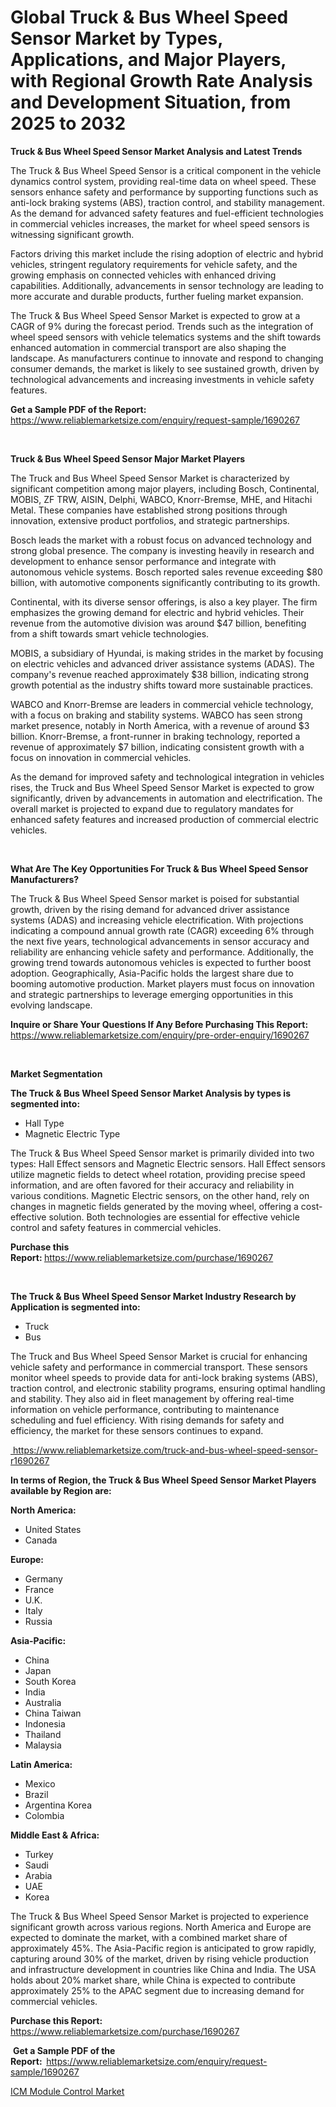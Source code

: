 <p><h1>Global Truck & Bus Wheel Speed Sensor Market by Types, Applications, and Major Players, with Regional Growth Rate Analysis and Development Situation, from 2025 to 2032</h1></p><p><strong>Truck & Bus Wheel Speed Sensor Market Analysis and Latest Trends</strong></p>
<p><p>The Truck & Bus Wheel Speed Sensor is a critical component in the vehicle dynamics control system, providing real-time data on wheel speed. These sensors enhance safety and performance by supporting functions such as anti-lock braking systems (ABS), traction control, and stability management. As the demand for advanced safety features and fuel-efficient technologies in commercial vehicles increases, the market for wheel speed sensors is witnessing significant growth.</p><p>Factors driving this market include the rising adoption of electric and hybrid vehicles, stringent regulatory requirements for vehicle safety, and the growing emphasis on connected vehicles with enhanced driving capabilities. Additionally, advancements in sensor technology are leading to more accurate and durable products, further fueling market expansion.</p><p>The Truck & Bus Wheel Speed Sensor Market is expected to grow at a CAGR of 9% during the forecast period. Trends such as the integration of wheel speed sensors with vehicle telematics systems and the shift towards enhanced automation in commercial transport are also shaping the landscape. As manufacturers continue to innovate and respond to changing consumer demands, the market is likely to see sustained growth, driven by technological advancements and increasing investments in vehicle safety features.</p></p>
<p><strong>Get a Sample PDF of the Report:&nbsp;</strong> <a href="https://www.reliablemarketsize.com/enquiry/request-sample/1690267?utm_campaign=1939&utm_medium=2&utm_source=Github&utm_content=ia&utm_term=07012025&utm_id=truck-bus-wheel-speed-sensor">https://www.reliablemarketsize.com/enquiry/request-sample/1690267</a></p>
<p>&nbsp;</p>
<p><strong>Truck & Bus Wheel Speed Sensor Major Market Players</strong></p>
<p><p>The Truck and Bus Wheel Speed Sensor Market is characterized by significant competition among major players, including Bosch, Continental, MOBIS, ZF TRW, AISIN, Delphi, WABCO, Knorr-Bremse, MHE, and Hitachi Metal. These companies have established strong positions through innovation, extensive product portfolios, and strategic partnerships.</p><p>Bosch leads the market with a robust focus on advanced technology and strong global presence. The company is investing heavily in research and development to enhance sensor performance and integrate with autonomous vehicle systems. Bosch reported sales revenue exceeding $80 billion, with automotive components significantly contributing to its growth.</p><p>Continental, with its diverse sensor offerings, is also a key player. The firm emphasizes the growing demand for electric and hybrid vehicles. Their revenue from the automotive division was around $47 billion, benefiting from a shift towards smart vehicle technologies.</p><p>MOBIS, a subsidiary of Hyundai, is making strides in the market by focusing on electric vehicles and advanced driver assistance systems (ADAS). The company's revenue reached approximately $38 billion, indicating strong growth potential as the industry shifts toward more sustainable practices.</p><p>WABCO and Knorr-Bremse are leaders in commercial vehicle technology, with a focus on braking and stability systems. WABCO has seen strong market presence, notably in North America, with a revenue of around $3 billion. Knorr-Bremse, a front-runner in braking technology, reported a revenue of approximately $7 billion, indicating consistent growth with a focus on innovation in commercial vehicles.</p><p>As the demand for improved safety and technological integration in vehicles rises, the Truck and Bus Wheel Speed Sensor Market is expected to grow significantly, driven by advancements in automation and electrification. The overall market is projected to expand due to regulatory mandates for enhanced safety features and increased production of commercial electric vehicles.</p></p>
<p>&nbsp;</p>
<p><strong>What Are The Key Opportunities For Truck & Bus Wheel Speed Sensor Manufacturers?</strong></p>
<p><p>The Truck & Bus Wheel Speed Sensor market is poised for substantial growth, driven by the rising demand for advanced driver assistance systems (ADAS) and increasing vehicle electrification. With projections indicating a compound annual growth rate (CAGR) exceeding 6% through the next five years, technological advancements in sensor accuracy and reliability are enhancing vehicle safety and performance. Additionally, the growing trend towards autonomous vehicles is expected to further boost adoption. Geographically, Asia-Pacific holds the largest share due to booming automotive production. Market players must focus on innovation and strategic partnerships to leverage emerging opportunities in this evolving landscape.</p></p>
<p><strong>Inquire or Share Your Questions If Any Before Purchasing This Report:</strong> <a href="https://www.reliablemarketsize.com/enquiry/pre-order-enquiry/1690267?utm_campaign=1939&utm_medium=2&utm_source=Github&utm_content=ia&utm_term=07012025&utm_id=truck-bus-wheel-speed-sensor">https://www.reliablemarketsize.com/enquiry/pre-order-enquiry/1690267</a></p>
<p>&nbsp;</p>
<p><strong>Market Segmentation</strong></p>
<p><strong>The Truck & Bus Wheel Speed Sensor Market Analysis by types is segmented into:</strong></p>
<p><ul><li>Hall Type</li><li>Magnetic Electric Type</li></ul></p>
<p><p>The Truck & Bus Wheel Speed Sensor market is primarily divided into two types: Hall Effect sensors and Magnetic Electric sensors. Hall Effect sensors utilize magnetic fields to detect wheel rotation, providing precise speed information, and are often favored for their accuracy and reliability in various conditions. Magnetic Electric sensors, on the other hand, rely on changes in magnetic fields generated by the moving wheel, offering a cost-effective solution. Both technologies are essential for effective vehicle control and safety features in commercial vehicles.</p></p>
<p><strong>Purchase this Report:&nbsp;</strong><a href="https://www.reliablemarketsize.com/purchase/1690267?utm_campaign=1939&utm_medium=2&utm_source=Github&utm_content=ia&utm_term=07012025&utm_id=truck-bus-wheel-speed-sensor">https://www.reliablemarketsize.com/purchase/1690267</a></p>
<p>&nbsp;</p>
<p><strong>The Truck & Bus Wheel Speed Sensor Market Industry Research by Application is segmented into:</strong></p>
<p><ul><li>Truck</li><li>Bus</li></ul></p>
<p><p>The Truck and Bus Wheel Speed Sensor Market is crucial for enhancing vehicle safety and performance in commercial transport. These sensors monitor wheel speeds to provide data for anti-lock braking systems (ABS), traction control, and electronic stability programs, ensuring optimal handling and stability. They also aid in fleet management by offering real-time information on vehicle performance, contributing to maintenance scheduling and fuel efficiency. With rising demands for safety and efficiency, the market for these sensors continues to expand.</p></p>
<p><a href="https://www.reliablemarketsize.com/truck-and-bus-wheel-speed-sensor-r1690267?utm_campaign=1939&utm_medium=2&utm_source=Github&utm_content=ia&utm_term=07012025&utm_id=truck-bus-wheel-speed-sensor">&nbsp;https://www.reliablemarketsize.com/truck-and-bus-wheel-speed-sensor-r1690267</a></p>
<p><strong>In terms of Region, the Truck & Bus Wheel Speed Sensor Market Players available by Region are:</strong></p>
<p>
    <p> <strong> North America: </strong>
        <ul>
            <li>United States</li>
            <li>Canada</li>
        </ul>
        </p> 
    <p> <strong> Europe: </strong>
        <ul>
            <li>Germany</li>
            <li>France</li>
            <li>U.K.</li>
            <li>Italy</li>
            <li>Russia</li>
        </ul>
        </p> 
    <p> <strong> Asia-Pacific: </strong>
        <ul>
            <li>China</li>
            <li>Japan</li>
            <li>South Korea</li>
            <li>India</li>
            <li>Australia</li>
            <li>China Taiwan</li>
            <li>Indonesia</li>
            <li>Thailand</li>
            <li>Malaysia</li>
        </ul>
        </p> 
    <p> <strong> Latin America: </strong>
        <ul>
            <li>Mexico</li>
            <li>Brazil</li>
            <li>Argentina Korea</li>
            <li>Colombia</li>
        </ul>
        </p> 
    <p> <strong> Middle East & Africa: </strong>
        <ul>
            <li>Turkey</li>
            <li>Saudi</li>
            <li>Arabia</li>
            <li>UAE</li>
            <li>Korea</li>
        </ul>
    </p>
    </p>
<p><p>The Truck & Bus Wheel Speed Sensor Market is projected to experience significant growth across various regions. North America and Europe are expected to dominate the market, with a combined market share of approximately 45%. The Asia-Pacific region is anticipated to grow rapidly, capturing around 30% of the market, driven by rising vehicle production and infrastructure development in countries like China and India. The USA holds about 20% market share, while China is expected to contribute approximately 25% to the APAC segment due to increasing demand for commercial vehicles.</p></p>
<p><strong>Purchase this Report: </strong><a href="https://www.reliablemarketsize.com/purchase/1690267?utm_campaign=1939&utm_medium=2&utm_source=Github&utm_content=ia&utm_term=07012025&utm_id=truck-bus-wheel-speed-sensor">https://www.reliablemarketsize.com/purchase/1690267</a></p>
<p>&nbsp;<strong>Get a Sample PDF of the Report:&nbsp;&nbsp;</strong><a href="https://www.reliablemarketsize.com/enquiry/request-sample/1690267?utm_campaign=1939&utm_medium=2&utm_source=Github&utm_content=ia&utm_term=07012025&utm_id=truck-bus-wheel-speed-sensor">https://www.reliablemarketsize.com/enquiry/request-sample/1690267</a></p>
<p><strong></strong></p>
<p><p><a href="https://github.com/PeterParrish5/Market-Research-Report-List-7/blob/main/icm-module-control-market.md?utm_campaign=1939&utm_medium=2&utm_source=Github&utm_content=ia&utm_term=07012025&utm_id=truck-bus-wheel-speed-sensor">ICM Module Control Market</a></p></p>